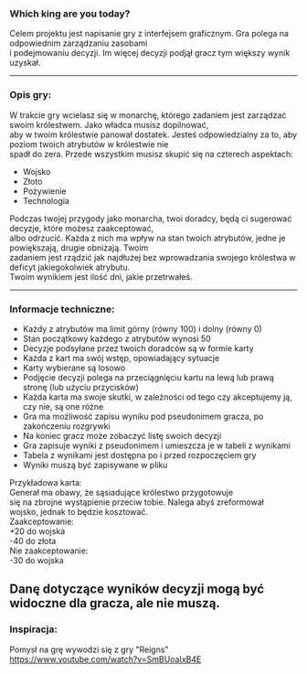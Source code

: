 ### Which king are you today?

Celem projektu jest napisanie gry z interfejsem graficznym.
Gra polega na odpowiednim zarządzaniu zasobami <br> i podejmowaniu decyzji.
Im więcej decyzji podjął gracz tym większy wynik uzyskał.

---
### Opis gry:

W trakcie gry wcielasz się w monarchę, którego zadaniem jest zarządzać swoim królestwem. Jako władca musisz dopilnować,<br> aby w twoim królestwie panował dostatek. Jesteś odpowiedzialny za to, aby poziom twoich atrybutów w królestwie nie <br> spadł do zera. Przede wszystkim musisz skupić się na czterech aspektach:

  - Wojsko
  - Złoto
  - Pożywienie
  - Technologia

Podczas twojej przygody jako monarcha, twoi doradcy, będą ci sugerować decyzje, które możesz zaakceptować,<br> albo odrzucić. Każda z nich ma wpływ na stan twoich atrybutów, jedne je powiększają, drugie obniżają. Twoim <br> zadaniem jest rządzić jak najdłużej bez wprowadzania swojego królestwa w deficyt jakiegokolwiek atrybutu.<br> Twoim wynikiem jest ilość dni,
jakie przetrwałeś.

---
### Informacje techniczne:
 - Każdy z atrybutów ma limit górny (równy 100) i dolny (równy 0)
 - Stan początkowy każdego z atrybutów wynosi 50
 - Decyzje podsyłane przez twoich doradców są w formie karty
 - Każda z kart ma swój wstęp, opowiadający sytuacje
 - Karty wybierane są losowo
 - Podjęcie decyzji polega na przeciągnięciu kartu na lewą lub prawą stronę (lub użyciu przycisków)
 - Każda karta ma swoje skutki, w zależności od tego czy akceptujemy ją, czy nie, są one różne
 - Gra ma możliwość zapisu wyniku pod pseudonimem gracza, po zakończeniu rozgrywki
 - Na koniec gracz może zobaczyć listę swoich decyzji
 - Gra zapisuje wyniki z pseudonimem i umieszcza je w tabeli z wynikami
 - Tabela z wynikami jest dostępna po i przed rozpoczęciem gry
 - Wyniki muszą być zapisywane w pliku

  Przykładowa karta: <br>
  Generał ma obawy, że sąsiadujące królestwo przygotowuje <br>
  się na zbrojne wystąpienie przeciw tobie. Nalega abyś zreformował <br>
  wojsko, jednak to będzie kosztować.<br>
  Zaakceptowanie: <br>
   +20 do wojska <br>
   -40 do złota <br>
  Nie zaakceptowanie: <br>
  -30 do wojska <br>
  
 Danę dotyczące wyników decyzji mogą być widoczne dla gracza, ale nie muszą.
---
### Inspiracja:
Pomysł na grę wywodzi się z gry "Reigns"
https://www.youtube.com/watch?v=SmBUoaIxB4E

